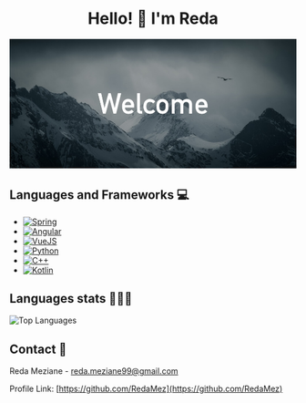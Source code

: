 <h1 align="center">Hello! 👋 I'm Reda</h1>

![/res/github-banner.jpg](./res/github-banner.jpg)

## Languages and Frameworks 💻

* [![Spring][Spring.io]][Spring-url]
* [![Angular][Angular.io]][Angular-url]
* [![VueJS][VueJS.org]][VueJS-url]
* [![Python][Python.org]][Python-url]
* [![C++][C++.com]][C++-url]
* [![Kotlin][Kotlin.com]][Kotlin-url]

## Languages stats 👨🏻‍💻

![Top Languages](https://github-readme-stats.vercel.app/api/top-langs/?username=redamez&layout=compact&theme=tokyonight)


<!-- CONTACT -->
## Contact 📧

Reda Meziane - reda.meziane99@gmail.com

Profile Link: [https://github.com/RedaMez](https://github.com/RedaMez)

<!--
**RedaMez/RedaMez** is a ✨ _special_ ✨ repository because its `README.md` (this file) appears on your GitHub profile.

Here are some ideas to get you started:

- 🔭 I’m currently working on ...
- 🌱 I’m currently learning ...
- 👯 I’m looking to collaborate on ...
- 🤔 I’m looking for help with ...
- 💬 Ask me about ...
- 📫 How to reach me: ...
- 😄 Pronouns: ...
- ⚡ Fun fact: ...
-->

<!-- MARKDOWN LINKS & IMAGES -->
<!-- https://www.markdownguide.org/basic-syntax/#reference-style-links -->
[Angular.io]: https://img.shields.io/badge/Angular-DD0031?style=for-the-badge&logo=angular&logoColor=white
[Angular-url]: https://angular.io/
[Spring.io]: https://img.shields.io/badge/spring-6DB33F?style=for-the-badge&logo=spring&logoColor=white
[Spring-url]: https://spring.io
[VueJS.org]: https://img.shields.io/badge/VUEJS-4FC08D?style=for-the-badge&logo=vuedotjs&logoColor=white
[VueJS-url]: https://vuejs.org
[Python.org]: https://img.shields.io/badge/Python-3776AB?style=for-the-badge&logo=python&logoColor=white
[Python-url]: https://python.org
[C++.com]: https://img.shields.io/badge/C++-00599C?style=for-the-badge&logo=cplusplus&logoColor=white
[C++-url]: https://python.org
[Kotlin.com]: https://img.shields.io/badge/kotlin-7F52FF?style=for-the-badge&logo=kotlin&logoColor=white
[Kotlin-url]: https://kotlinlang.org
